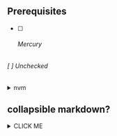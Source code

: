 
## Prerequisites
- [ ] ###### Mercury
###### [ ] Unchecked  
<details><summary>nvm</summary>
   <ul><li>

- [ ] Mercury
   ```bash

   ```
   </li></ul>
</details>


## collapsible markdown?

<details><summary>CLICK ME</summary>
<p>

#### yes, even hidden code blocks!

```python
print("hello world!")
```

</p>
